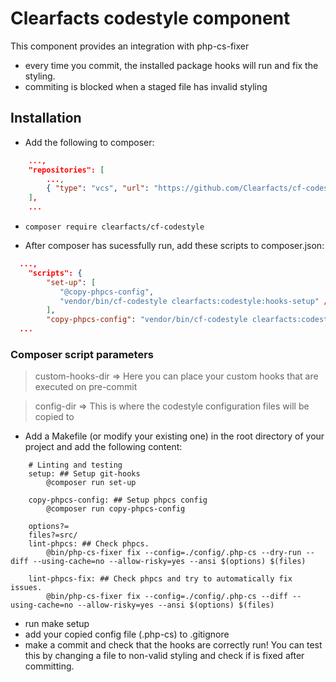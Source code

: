 # Clearfacts codestyle component

This component provides an integration with php-cs-fixer
- every time you commit, the installed package hooks will run and fix the styling.
- commiting is blocked when a staged file has invalid styling

## Installation

- Add the following to composer:

```json
    ...,
    "repositories": [
        ...,
        { "type": "vcs", "url": "https://github.com/Clearfacts/cf-codestyle" }
    ],
    ...
```

- `composer require clearfacts/cf-codestyle`

- After composer has sucessfully run, add these scripts to composer.json:
```json
  ...,
    "scripts": {
        "set-up": [
           "@copy-phpcs-config",
           "vendor/bin/cf-codestyle clearfacts:codestyle:hooks-setup" // optional parameter --custom-hooks-dir=custom-dir (default is null)
        ],
        "copy-phpcs-config": "vendor/bin/cf-codestyle clearfacts:codestyle:copy-cs-config", // optional parameter --config-dir=./app/config (default is config)
  ...
```
### Composer script parameters
> custom-hooks-dir => Here you can place your custom hooks that are executed on pre-commit

> config-dir => This is where the codestyle configuration files will be copied to


- Add a Makefile (or modify your existing one) in the root directory of your project and add the following content:

```make
    # Linting and testing
    setup: ## Setup git-hooks
	    @composer run set-up

    copy-phpcs-config: ## Setup phpcs config
        @composer run copy-phpcs-config
    
    options?=
    files?=src/
    lint-phpcs: ## Check phpcs.
        @bin/php-cs-fixer fix --config=./config/.php-cs --dry-run --diff --using-cache=no --allow-risky=yes --ansi $(options) $(files)
    
    lint-phpcs-fix: ## Check phpcs and try to automatically fix issues.
        @bin/php-cs-fixer fix --config=./config/.php-cs --diff --using-cache=no --allow-risky=yes --ansi $(options) $(files)
```

- run make setup
- add your copied config file (.php-cs) to .gitignore
- make a commit and check that the hooks are correctly run!
    You can test this by changing a file to non-valid styling and check if is fixed after committing.
